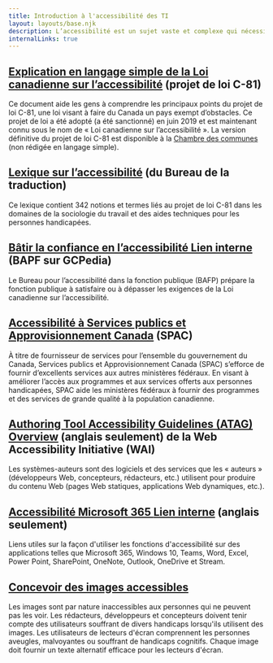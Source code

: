 ```yaml
---
title: Introduction à l'accessibilité des TI
layout: layouts/base.njk
description: L’accessibilité est un sujet vaste et complexe qui nécessite de la formation et de la mise en application pour être maîtrisé, mais c’est un sujet important pour quiconque doit créer des documents, des courriels, des formulaires électroniques, des pages Web ou des applications de bureau. En incluant l’accessibilité dans la conception de votre travail, vous vous assurez que tout le monde peut participer pleinement. Voici quelques liens vers des documents de référence qui, nous l’espérons, vous aideront à comprendre le concept d’accessibilité.
internalLinks: true
---
```

<div class="row wb-eqht-grd">

  <section class="col-md-6">
    <h2 class="h3"><a href="https://www.include-me.ca/federal-accessibility-legislation-alliance/resource/explication-en-langage-simple-de-la-loi#:~:text=Accessible%20Canada%20Act%20in%20Plain%20Language.%20Background%20and,a%20parliamentary%20proposal%20to%20make%20a%20new%20law.">Explication en langage simple de la Loi canadienne sur l’accessibilité</a> (projet de loi C-81)</h2>
    <p>Ce document aide les gens à comprendre les principaux points du projet de loi C-81, une loi visant à faire du Canada un pays exempt d’obstacles. Ce projet de loi a été adopté (a été sanctionné) en juin 2019 et est maintenant connu sous le nom de « Loi canadienne sur l’accessibilité ». La version définitive du projet de loi C-81 est disponible à la <a href ="https://www.parl.ca/DocumentViewer/fr/42-1/projet-loi/C-81/sanction-royal">Chambre des communes</a> (non rédigée en langage simple).</p>
  </section>

  <section class="col-md-6">
    <h2 class="h3"><a href="https://www.btb.termiumplus.gc.ca/publications/accessibilite-accessibility-fra.html">Lexique sur l’accessibilité</a> (du Bureau de la traduction)</h2>
    <p>Ce lexique contient 342 notions et termes liés au projet de loi C-81 dans les domaines de la sociologie du travail et des aides techniques pour les personnes handicapées.</p>
  </section>

  <section class="col-md-6">
    <h2 class="h3"><a href="https://www.gcpedia.gc.ca/gcwiki/index.php?title=OPSA/BAFP:_Accommodations/_Mesures_d%E2%80%99adaptation&redirect=no">Bâtir la confiance en l’accessibilité <i class="fas fa-external-link-square-alt"></i><span class="wb-inv"> Lien interne</span></a> (BAPF sur GCPedia)</h2>
    <p>Le Bureau pour l’accessibilité dans la fonction publique (BAFP) prépare la fonction publique à satisfaire ou à dépasser les exigences de la Loi canadienne sur l’accessibilité.</p>
  </section>

  <section class="col-md-6">
    <h2 class="h3"><a href="https://www.tpsgc-pwgsc.gc.ca/apropos-about/acc-fra.html">Accessibilité à Services publics et Approvisionnement Canada</a> (SPAC)</h2>
    <p>À titre de fournisseur de services pour l’ensemble du gouvernement du Canada, Services publics et Approvisionnement Canada (SPAC) s’efforce de fournir d’excellents services aux autres ministères fédéraux. En visant à améliorer l’accès aux programmes et aux services offerts aux personnes handicapées, SPAC aide les ministères fédéraux à fournir des programmes et des services de grande qualité à la population canadienne.</p>
  </section>

  <section class="col-md-6">
    <h2 class="h3"><a href="https://www.w3.org/WAI/standards-guidelines/atag/" hreflang="en">Authoring Tool Accessibility Guidelines (ATAG) Overview</a> (anglais seulement) de la Web Accessibility Initiative (WAI) </h2>
    <p>Les systèmes-auteurs sont des logiciels et des services que les « auteurs » (développeurs Web, concepteurs, rédacteurs, etc.) utilisent pour produire du contenu Web (pages Web statiques, applications Web dynamiques, etc.). </p>
  </section>

  <section class="col-md-6">
  <h2 class="h3"><a href="https://wiki.gccollab.ca/M365/Home/Accessibility" hreflang="en">Accessibilité Microsoft 365 <i class="fas fa-external-link-square-alt"></i><span class="wb-inv"> Lien interne</span></a> (anglais seulement)</h2>
  <p>Liens utiles sur la façon d'utiliser les fonctions d'accessibilité sur des applications telles que Microsoft 365, Windows 10, Teams, Word, Excel, Power Point, SharePoint, OneNote, Outlook, OneDrive et Stream.</p>
  </section>

  <section class="col-md-6">
    <h2 class="h3"><a href="./concevoir-des-images-accessibles.md">Concevoir des images accessibles</a></h2>
    <p>Les images sont par nature inaccessibles aux personnes qui ne peuvent pas les voir. Les rédacteurs, développeurs et concepteurs doivent tenir compte des utilisateurs souffrant de divers handicaps lorsqu'ils utilisent des images. Les utilisateurs de lecteurs d'écran comprennent les personnes aveugles, malvoyantes ou souffrant de handicaps cognitifs. Chaque image doit fournir un texte alternatif efficace pour les lecteurs d'écran.</p>
  </section>

</div>
